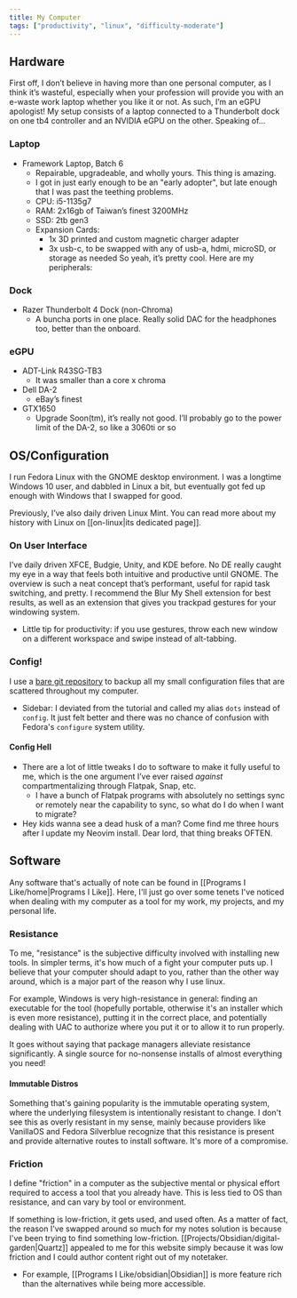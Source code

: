 ```yaml
---
title: My Computer
tags: ["productivity", "linux", "difficulty-moderate"]
---
```

## Hardware
First off, I don’t believe in having more than one personal computer, as I think it’s wasteful, especially when your profession will provide you with an e-waste work laptop whether you like it or not. As such, I’m an eGPU apologist! My setup consists of a laptop connected to a Thunderbolt dock on one tb4 controller and an NVIDIA eGPU on the other. Speaking of…
### Laptop
- Framework Laptop, Batch 6
    - Repairable, upgradeable, and wholly yours. This thing is amazing. 
    - I got in just early enough to be an "early adopter", but late enough that I was past the teething problems. 
    - CPU: i5-1135g7
    - RAM: 2x16gb of Taiwan’s finest 3200MHz
    - SSD: 2tb gen3
    - Expansion Cards:
        - 1x 3D printed and custom magnetic charger adapter
        - 3x usb-c, to be swapped with any of usb-a, hdmi, microSD, or storage as needed
So yeah, it’s pretty cool. Here are my peripherals:
### Dock
- Razer Thunderbolt 4 Dock (non-Chroma)
    - A buncha ports in one place. Really solid DAC for the headphones too, better than the onboard. 
### eGPU
- ADT-Link R43SG-TB3
    - It was smaller than a core x chroma
- Dell DA-2
    - eBay’s finest
- GTX1650
    - Upgrade Soon(tm), it’s really not good. I’ll probably go to the power limit of the DA-2, so like a 3060ti or so
## OS/Configuration
I run Fedora Linux with the GNOME desktop environment. I was a longtime Windows 10 user, and dabbled in Linux a bit, but eventually got fed up enough with Windows that I swapped for good.

Previously, I’ve also daily driven Linux Mint. You can read more about my history with Linux on [[on-linux|its dedicated page]].
### On User Interface
I’ve daily driven XFCE, Budgie, Unity, and KDE before. No DE really caught my eye in a way that feels both intuitive and productive until GNOME. The overview is such a neat concept that’s performant, useful for rapid task switching, and pretty. I recommend the Blur My Shell extension for best results, as well as an extension that gives you trackpad gestures for your windowing system. 
- Little tip for productivity: if you use gestures, throw each new window on a different workspace and swipe instead of alt-tabbing. 
### Config!
I use a [bare git repository](https://www.atlassian.com/git/tutorials/dotfiles) to backup all my small configuration files that are scattered throughout my computer. 
- Sidebar: I deviated from the tutorial and called my alias `dots` instead of `config`. It just felt better and there was no chance of confusion with Fedora's `configure` system utility.
#### Config Hell
- There are a lot of little tweaks I do to software to make it fully useful to me, which is the one argument I’ve ever raised *against* compartmentalizing through Flatpak, Snap, etc. 
    - I have a bunch of Flatpak programs with absolutely no settings sync or remotely near the capability to sync, so what do I do when I want to migrate?
- Hey kids wanna see a dead husk of a man? Come find me three hours after I update my Neovim install. Dear lord, that thing breaks OFTEN. 
## Software
Any software that's actually of note can be found in [[Programs I Like/home|Programs I Like]]. Here, I'll just go over some tenets I've noticed when dealing with my computer as a tool for my work, my projects, and my personal life.
### Resistance
To me, "resistance" is the subjective difficulty involved with installing new tools. In simpler terms, it's how much of a fight your computer puts up. I believe that your computer should adapt to you, rather than the other way around, which is a major part of the reason why I use linux.

For example, Windows is very high-resistance in general: finding an executable for the tool (hopefully portable, otherwise it's an installer which is even more resistance), putting it in the correct place, and potentially dealing with UAC to authorize where you put it or to allow it to run properly.

It goes without saying that package managers alleviate resistance significantly. A single source for no-nonsense installs of almost everything you need!
#### Immutable Distros
Something that's gaining popularity is the immutable operating system, where the underlying filesystem is intentionally resistant to change. I don't see this as overly resistant in my sense, mainly because providers like VanillaOS and Fedora Silverblue recognize that this resistance is present and provide alternative routes to install software. It's more of a compromise.
### Friction
I define "friction" in a computer as the subjective mental or physical effort required to access a tool that you already have. This is less tied to OS than resistance, and can vary by tool or environment.

If something is low-friction, it gets used, and used often. As a matter of fact, the reason I've swapped around so much for my notes solution is because I've been trying to find something low-friction. [[Projects/Obsidian/digital-garden|Quartz]] appealed to me for this website simply because it was low friction and I could author content right out of my notetaker. 
- For example, [[Programs I Like/obsidian|Obsidian]] is more feature rich than the alternatives while being more accessible.